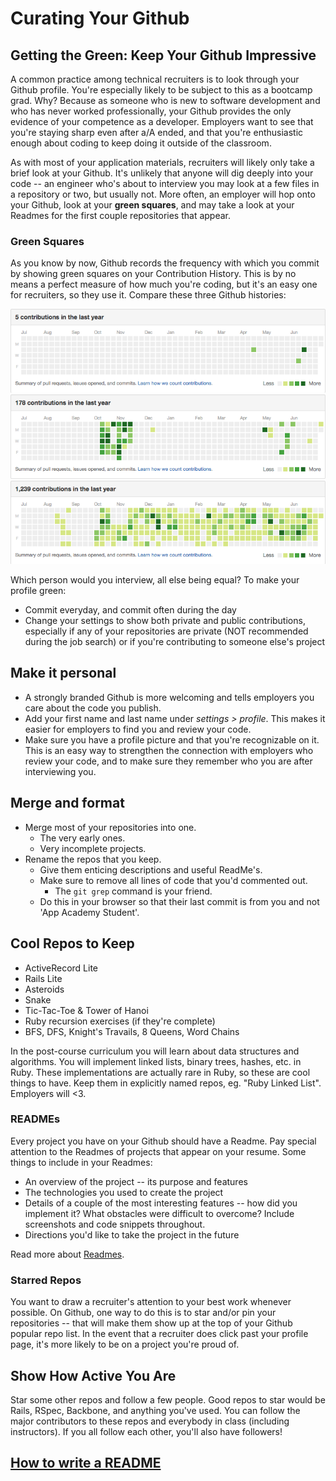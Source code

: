 # Curating Your Github

## Getting the Green: Keep Your Github Impressive

A common practice among technical recruiters is to look through your Github profile.  You're especially likely to be subject to this as a bootcamp grad.  Why?  Because as someone who is new to software development and who has never worked professionally, your Github provides the only evidence of your competence as a developer.  Employers want to see that you're staying sharp even after a/A ended, and that you're enthusiastic enough about coding to keep doing it outside of the classroom.

As with most of your application materials, recruiters will likely only take a brief look at your Github.  It's unlikely that anyone will dig deeply into your code -- an engineer who's about to interview you may look at a few files in a repository or two, but usually not.  More often, an employer will hop onto your Github, look at your **green squares**, and may take a look at your Readmes for the first couple repositories that appear.  

### Green Squares

As you know by now, Github records the frequency with which you commit by showing green squares on your Contribution History.  This is by no means a perfect measure of how much you're coding, but it's an easy one for recruiters, so they use it.  Compare these three Github histories:

![Sparse green squares](green_squares2.png)
![Medium sparsity green squares](green_squares3.png)
![Frequent contributer green squares](green_squares1.png)

Which person would you interview, all else being equal?  To make your profile green:
- Commit everyday, and commit often during the day
- Change your settings to show both private and public contributions, especially if any of your repositories are private (NOT recommended during the job search) or if you're contributing to someone else's project

## Make it personal
* A strongly branded Github is more welcoming and tells employers you
  care about the code you publish.    
* Add your first name and last name under *settings > profile*. This
  makes it easier for employers to find you and review your code.    
* Make sure you have a profile picture and that you're recognizable on
  it. This is an easy way to strengthen the connection with employers who review your code, and to make sure they remember who you are after interviewing you.

## Merge and format
* Merge most of your repositories into one.
    * The very early ones.
    * Very incomplete projects.
* Rename the repos that you keep.
    * Give them enticing descriptions and useful ReadMe's.
    * Make sure to remove all lines of code that you'd commented out.
      * The `git grep` command is your friend.
    * Do this in your browser so that their last commit is from you and not 'App Academy Student'.

## Cool Repos to Keep
* ActiveRecord Lite
* Rails Lite
* Asteroids
* Snake
* Tic-Tac-Toe & Tower of Hanoi
* Ruby recursion exercises (if they're complete)
* BFS, DFS, Knight's Travails, 8 Queens, Word Chains

In the post-course curriculum you will learn about data structures and algorithms.
You will implement linked lists, binary trees, hashes, etc. in Ruby.
These implementations are actually rare in Ruby, so these are cool things to have.
Keep them in explicitly named repos, eg. "Ruby Linked List". Employers will <3.

### READMEs

Every project you have on your Github should have a Readme.  Pay special attention to the Readmes of projects that appear on your resume.  Some things to include in your Readmes:

- An overview of the project -- its purpose and features
- The technologies you used to create the project
- Details of a couple of the most interesting features -- how did you implement it?  What obstacles were difficult to overcome?  Include screenshots and code snippets throughout.
- Directions you'd like to take the project in the future

Read more about [Readmes][readme].

### Starred Repos

You want to draw a recruiter's attention to your best work whenever possible.  On Github, one way to do this is to star and/or pin your repositories -- that will make them show up at the top of your Github popular repo list.  In the event that a recruiter does click past your profile page, it's more likely to be on a project you're proud of.  

## Show How Active You Are

Star some other repos and follow a few people. Good repos to star would be Rails,
RSpec, Backbone, and anything you've used. You can follow the major contributors
to these repos and everybody in class (including instructors). If you all follow
each other, you'll also have followers!

## [How to write a README][readme]

[readme]: ../../projects/example_readmes.md
